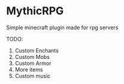 # MythicRPG
Simple minecraft plugin made for rpg servers

TODO:
1. Custom Enchants
2. Custom Mobs
3. Custom Armor
4. More items
5. Custom music
